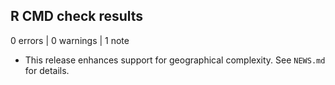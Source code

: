 ## R CMD check results

0 errors | 0 warnings | 1 note

* This release enhances support for geographical complexity. See `NEWS.md` for details.
